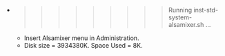 * >>>>>>>>> Running inst-std-system-alsamixer.sh ...
  * Insert Alsamixer menu in Administration.
  * Disk size = 3934380K. Space Used = 8K.
